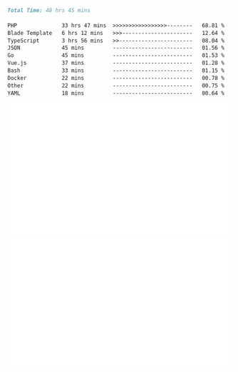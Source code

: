 <!--START_SECTION:waka-->

```markdown
Total Time: 48 hrs 45 mins

PHP              33 hrs 47 mins  >>>>>>>>>>>>>>>>>--------   68.81 %
Blade Template   6 hrs 12 mins   >>>----------------------   12.64 %
TypeScript       3 hrs 56 mins   >>-----------------------   08.04 %
JSON             45 mins         -------------------------   01.56 %
Go               45 mins         -------------------------   01.53 %
Vue.js           37 mins         -------------------------   01.28 %
Bash             33 mins         -------------------------   01.15 %
Docker           22 mins         -------------------------   00.78 %
Other            22 mins         -------------------------   00.75 %
YAML             18 mins         -------------------------   00.64 %
```

<!--END_SECTION:waka-->
<p align="center">
    <img src="https://raw.githubusercontent.com/rjp2525/rjp2525/output/generated/overview.svg">
    <img src="https://raw.githubusercontent.com/rjp2525/rjp2525/output/generated/languages.svg">
</p>
